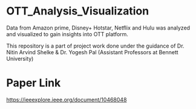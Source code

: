 # OTT_Analysis_Visualization

Data from Amazon prime, Disney+ Hotstar, Netflix and Hulu was analyzed and visualized to gain insights into OTT platform.

This repository is a part of project work done under the guidance of Dr. Nitin Arvind Shelke & Dr. Yogesh Pal (Assistant Professors at Bennett University)

# Paper Link

https://ieeexplore.ieee.org/document/10468048




